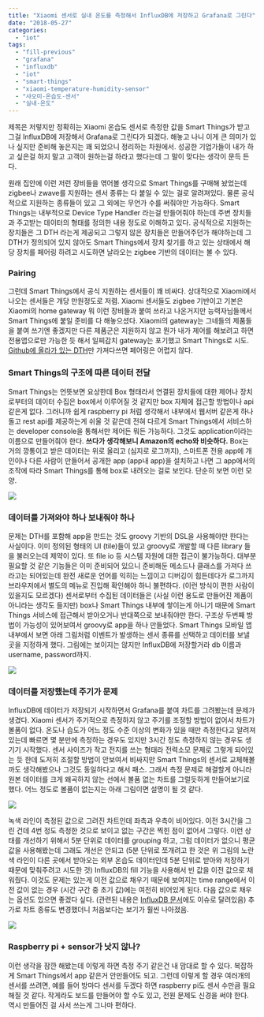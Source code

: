 ```yaml
---
title: "Xiaomi 센서로 실내 온도를 측정해서 InfluxDB에 저장하고 Grafana로 그린다"
date: "2018-05-27"
categories: 
  - "iot"
tags: 
  - "fill-previous"
  - "grafana"
  - "influxdb"
  - "iot"
  - "smart-things"
  - "xiaomi-temperature-humidity-sensor"
  - "샤오미-온습도-센서"
  - "실내-온도"
---
```


제목은 저렇지만 정확히는 Xiaomi 온습도 센서로 측정한 값을 Smart Things가 받고 그걸 InfluxDB에 저장해서 Grafana로 그린다가 되겠다. 해놓고 나니 이게 큰 의미가 있나 싶지만 준비해 놓은지는 꽤 되었으니 정리하는 차원에서. 성공한 기업가들이 내가 하고 싶은걸 하지 말고 고객이 원하는걸 하라고 했다는데 그 말이 맞다는 생각이 문득 든다.

원래 집안에 이런 저런 장비들을 엮어볼 생각으로 Smart Things를 구매해 놨었는데 zigbee나 zwave를 지원하는 센서 종류는 다 붙일 수 있는 걸로 알려져있다. 물론 공식적으로 지원하는 종류들이 있고 그 외에는 무언가 수를 써줘야만 가능하다. Smart Things는 내부적으로 Device Type Handler 라는걸 만들어줘야 하는데 주변 장치들과 주고받는 데이터의 형태를 정의한 내용 정도로 이해하고 있다. 공식적으로 지원하는 장치들은 그 DTH 라는게 제공되고 그렇지 않은 장치들은 만들어주던가 해야하는데 그 DTH가 정의되어 있지 않아도 Smart Things에서 장치 찾기를 하고 있는 상태에서 해당 장치를 페어링 하려고 시도하면 날라오는 zigbee 기반의 데이터는 볼 수 있다.

### Pairing

그런데 Smart Things에서 공식 지원하는 센서들이 꽤 비싸다. 상대적으로 Xiaomi에서 나오는 센서들은 개당 만원정도로 저렴. Xiaomi 센서들도 zigbee 기반이고 기본은 Xiaomi의 home gateway 뭐 이런 장비들과 붙여 쓰라고 나온거지만 능력자님들께서 Smart Things에 붙일 준비를 다 해놓으셨다. Xiaomi의 gateway는 그네들의 제품들을 붙여 쓰기엔 좋겠지만 다른 제품군은 지원하지 않고 뭔가 내가 제어를 해보려고 하면 전용앱으로만 가능한 듯 해서 일찌감치 gateway는 포기했고 Smart Things로 시도. [Github에 올라가 있는 DTH](https://github.com/bspranger/Xiaomi)만 가져다쓰면 페어링은 어렵지 않다.

### Smart Things의 구조에 따른 데이터 전달

Smart Things는 언뜻보면 요상한데 Box 형태라서 연결된 장치들에 대한 제어나 장치로부터의 데이터 수집은 box에서 이루어질 것 같지만 box 자체에 접근할 방법이나 api 같은게 없다. 그러니까 쉽게 raspberry pi 처럼 생각해서 내부에서 웹서버 같은게 하나 돌고 rest api를 제공하는게 쉬울 것 같은데 전혀 다르게 Smart Things에서 서비스하는 developer console을 통해서만 제어든 뭐든 가능하다. 그것도 application이라는 이름으로 만들어줘야 한다. **쓰다가 생각해보니 Amazon의 echo와 비슷하다.** Box는 거의 깡통이고 받은 데이터는 위로 올리고 (심지로 로그까지), 스마트폰 전용 app에 개인이나 다른 사람이 만들어서 공개한 app (app내 app)을 설치하고 나면 그 app에서의 조작에 따라 Smart Things를 통해 box로 내려오는 걸로 보인다. 단순히 보면 이런 모양.

[![](images/smartthings-1024x627.jpg)](http://13.125.231.217/wp-content/uploads/2018/05/smartthings.jpg)

### 데이터를 가져와야 하나 보내줘야 하나

문제는 DTH를 포함해 app을 만드는 것도 groovy 기반의 DSL을 사용해야만 한다는 사실이다. 이미 정의된 형태의 UI (tile)들이 있고 groovy로 개발할 때 다른 library 들을 불러오는데 제약이 있다. 또 file io 등 시스템 자원에 대한 접근이 불가능하다. 대부분 필요할 것 같은 기능들은 이미 준비되어 있으니 준비해둔 메소드나 클래스를 가져다 쓰라고는 되어있는데 완전 새로운 언어를 익히는 느낌이고 디버깅이 힘든데다가 로그까지 브라우저에서 별도의 메뉴로 진입해 확인해야 하니 불편하다. (이런 방식이 편한 사람이 있을지도 모르겠다) 센서로부터 수집된 데이터들은 (사실 이런 용도로 만들어진 제품이 아니라는 생각도 들지만) box나 Smart Things 내부에 쌓이는게 아니기 때문에 Smart Things 서비스에 접근해서 받아오거나 반대쪽으로 보내줘야만 한다. 구조상 두번째 방법이 가능성이 있어보여서 groovy로 app을 하나 만들었다. Smart Things 모바일 앱 내부에서 보면 아래 그림처럼 이벤트가 발생하는 센서 종류를 선택하고 데이터를 보낼 곳을 지정하게 했다. 그림에는 보이지는 않지만 InfluxDB에 저장할거라 db 이름과 username, password까지.

[![](images/smartthings-app-576x1024.png)](http://13.125.231.217/wp-content/uploads/2018/05/smartthings-app.png)

### 데이터를 저장했는데 주기가 문제

InfluxDB에 데이터가 저장되기 시작하면서 Grafana를 붙여 차트를 그려봤는데 문제가 생겼다. Xiaomi 센서가 주기적으로 측정하지 않고 주기를 조정할 방법이 없어서 차트가 볼품이 없다. 온도나 습도가 어느 정도 수준 이상의 변화가 있을 때만 측정한다고 알려져있는데 빠르면 몇 분만에 측정하는 경우도 있지만 3시간 정도 측정하지 않는 경우도 생기기 시작했다. 센서 사이즈가 작고 전지를 쓰는 형태라 전력소모 문제로 그렇게 되어있는 듯 한데 도저히 조절할 방법이 안보여서 비싸지만 Smart Things의 센서로 교체해볼까도 생각해봤으나 그것도 동일하다고 해서 패스. 그래서 측정 문제로 해결할게 아니라 원본 데이터를 크게 왜곡하지 않는 선에서 볼품 없는 차트를 그럴듯하게 만들어보기로 했다. 어느 정도로 볼품이 없는지는 아래 그림이면 설명이 될 것 같다.

[![](images/smartthings-grafana-chart1.png)](http://13.125.231.217/wp-content/uploads/2018/05/smartthings-grafana-chart1.png)

녹색 라인이 측정된 값으로 그려진 차트인데 좌측과 우측이 비어있다. 이전 3시간을 그린 건데 4번 정도 측정한 것으로 보이고 없는 구간은 찍힌 점이 없어서 그렇다. 이런 상태를 개선하기 위해서 5분 단위로 데이터를 grouping 하고, 그럼 데이터가 없으니 평균값을 사용해봤는데 그래도 개선은 안되고 (5분 단위로 쪼개려고 한 것은 위 그림의 노란색 라인이 다른 곳에서 받아오는 외부 온습도 데이터인데 5분 단위로 받아와 저장하기 때문에 맞춰주려고 시도한 것) InfluxDB의 fill 기능을 사용해서 빈 값을 이전 값으로 채워줬다. 이것도 문제는 있는게 이전 값으로 채우기 때문에 보여지는 time range에서 이전 값이 없는 경우 (시간 구간 중 초기 값)에는 여전히 비어있게 된다. 다음 값으로 채우는 옵션도 있으면 좋겠다 싶다. (관련된 내용은 [InfluxDB 문서](https://docs.influxdata.com/influxdb/v1.3/query_language/data_exploration/#group-by-time-intervals-and-fill)에도 이슈로 달려있음) 추가로 차트 종류도 변경했더니 처음보다는 보기가 훨씬 나아졌음.

[![](images/smartthings-grafana-last-chart-1024x790.png)](http://13.125.231.217/wp-content/uploads/2018/05/smartthings-grafana-last-chart.png)

### Raspberry pi + sensor가 낫지 않나?

이런 생각을 잠깐 해봤는데 이렇게 하면 측정 주기 같은건 내 맘대로 할 수 있다. 복잡하게 Smart Things에서 app 같은거 안만들어도 되고. 그런데 이렇게 할 경우 여러개의 센서를 쓰려면, 예를 들어 방마다 센서를 두겠다 하면 raspberry pi도 센서 수만큼 필요해질 것 같다. 작게라도 보드를 만들어야 할 수도 있고, 전원 문제도 신경을 써야 한다. 역시 만들어진 걸 사서 쓰는게 그나마 편하다.
